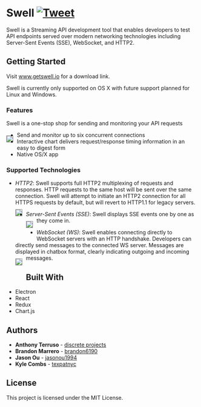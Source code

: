 # Swell [![Tweet](https://img.shields.io/twitter/url/http/shields.io.svg?style=social)](https://twitter.com/intent/tweet?text=Swell%20for%20your%20streaming%20api%20testing%20needs&url=https://www.getswell.io&hashtags=SSE,WebSocket,HTTP,API,developers)


Swell is a Streaming API development tool that enables developers to test API endpoints served over modern networking technologies including Server-Sent Events (SSE), WebSocket, and HTTP2.

## Getting Started

Visit www.getswell.io for a download link. 

Swell is currently only supported on OS X with future support planned for Linux and Windows.

### Features
Swell is a one-stop shop for sending and monitoring your API requests

<img src="https://i.imgur.com/tcfbCPf.jpg"
     style="float: left; margin-right: 10px;margin-bottom : 40px; margin-top : 10px; border: 1px solid grey;" />

* Send and monitor up to six concurrent connections
* Interactive chart delivers request/response timing information in an easy to digest form
* Native OS/X app

### Supported Technologies
* *HTTP2*: Swell supports full HTTP2 multiplexing of requests and responses. HTTP requests to the same host will be sent over the same connection. Swell will attempt to initiate an HTTP2 connection for all HTTPS requests by default, but will revert to HTTP1.1 for legacy servers.
<img src="https://i.imgur.com/jxY2Y2y.png"
     style="float: left; margin-right: 10px; margin-bottom : 30px; margin-top : 10px; border: 1px solid grey;" />

* *Server-Sent Events (SSE)*: Swell displays SSE events one by one as they come in.
<img src="https://i.imgur.com/SrzGDxM.png"
     style="float: left; margin-right: 10px; margin-bottom : 30px; margin-top : 10px; border: 1px solid grey;" />


* *WebSocket (WS)*: Swell enables connecting directly to WebSocket servers with an HTTP handshake. Developers can directly send messages to the connected WS server. Messages are displayed in chatbox format, clearly indicating outgoing and incoming messages.
<img src="https://i.imgur.com/cyVs9MZ.png"
     style="float: left; margin-right: 10px;margin-bottom : 30px; margin-top : 10px; border: 1px solid grey;" />


## Built With
* Electron
* React
* Redux
* Chart.js


## Authors

* **Anthony Terruso** - [discrete projects](https://github.com/discrete-projects)
* **Brandon Marrero** - [brandon6190](https://github.com/brandon6190)
* **Jason Ou** - [jasonou1994](https://github.com/jasonou1994)
* **Kyle Combs** - [texpatnyc](https://github.com/texpatnyc)

## License

This project is licensed under the MIT License.


